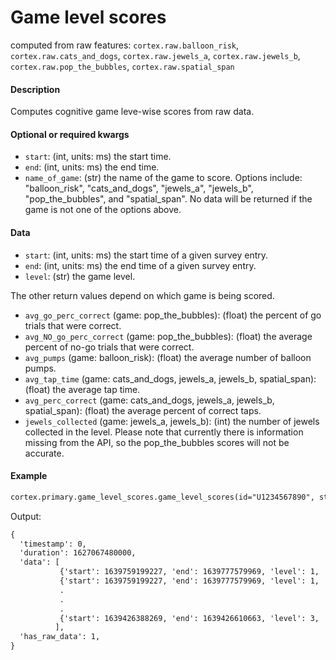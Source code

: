 # Game level scores

computed from raw features: `cortex.raw.balloon_risk`, `cortex.raw.cats_and_dogs`, `cortex.raw.jewels_a`,
                            `cortex.raw.jewels_b`, `cortex.raw.pop_the_bubbles`, `cortex.raw.spatial_span`

#### Description

Computes cognitive game leve-wise scores from raw data.

#### Optional or required kwargs

- `start`: (int, units: ms) the start time.
- `end`: (int, units: ms) the end time.
- `name_of_game`: (str) the name of the game to score. Options include: "balloon_risk", "cats_and_dogs", "jewels_a", "jewels_b", "pop_the_bubbles", and "spatial_span". No data will be returned if the game is not one of the options above.

#### Data

- `start`: (int, units: ms) the start time of a given survey entry.
- `end`: (int, units: ms) the end time of a given survey entry.
- `level`: (str) the game level.

The other return values depend on which game is being scored.
- `avg_go_perc_correct` (game: pop_the_bubbles): (float) the percent of go trials that were correct.
- `avg_NO_go_perc_correct` (game: pop_the_bubbles): (float) the average percent of no-go trials that were correct.
- `avg_pumps` (game: balloon_risk): (float) the average number of balloon pumps.
- `avg_tap_time` (game: cats_and_dogs, jewels_a, jewels_b, spatial_span): (float) the average tap time.
- `avg_perc_correct` (game: cats_and_dogs, jewels_a, jewels_b, spatial_span): (float) the average percent of correct taps.
- `jewels_collected` (game: jewels_a, jewels_b): (int) the number of jewels collected in the level.
Please note that currently there is information missing from the API, so the pop_the_bubbles scores will not be accurate.

#### Example

```markdown
cortex.primary.game_level_scores.game_level_scores(id="U1234567890", start=0, end=cortex.now(), name_of_game="jewels_b")
```
Output:
```markdown
{
  'timestamp': 0,
  'duration': 1627067480000,
  'data': [
           {'start': 1639759199227, 'end': 1639777579969, 'level': 1, 'avg_tap_time': 1233.5, 'jewels_collected': 25, 'perc_correct': 0.995},
           {'start': 1639759199227, 'end': 1639777579969, 'level': 1, 'avg_tap_time': 1009.2, 'jewels_collected': 25, 'perc_correct': 1.0},
           .
           .
           .
           {'start': 1639426388269, 'end': 1639426610663, 'level': 3, 'avg_tap_time': 981.24, 'jewels_collected': 21, 'perc_correct': 1.0},
          ],
  'has_raw_data': 1,
}
```
